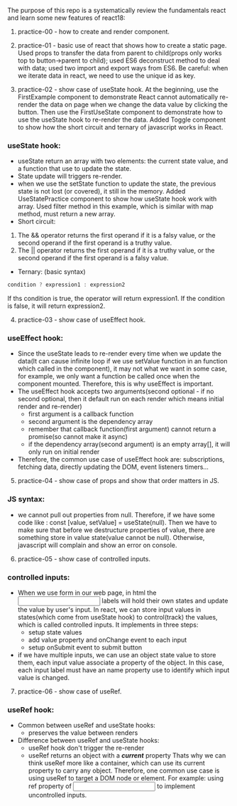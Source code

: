 The purpose of this repo is a systematically review the fundamentals react and learn some new features of react18:

1. practice-00 - how to create and render component.

2. practice-01 - basic use of react that shows how to create a static page. Used props to transfer the data from parent to child(props only works top to button->parent to child); used ES6 deconstruct method to deal with data; used two import and export ways from ES6. Be careful: when we iterate data in react, we need to use the unique id as key.

3. practice-02 - show case of useState hook. At the beginning, use the FirstExample component to demonstrate React cannot automatically re-render the data on page when we change the data value by clicking the button.
Then use the FirstUseState component to demonstrate how to use the useState hook to re-render the data.
Added Toggle component to show how the short circuit and ternary of javascript works in React.
### useState hook:
* useState return an array with two elements: the current state value, and a function that use to update the state.
* State update will triggers re-render.
* when we use the setState function to update the state, the previous state is not lost (or covered), it still in the memory.
Added UseStatePractice component to show how useState hook work with array. Used filter method in this example, which is similar with map method, must return a new array.
* Short circuit: 
1. The && operator returns the first operand if it is a falsy value, or the second operand if the first operand is a truthy value.
2. The || operator returns the first operand if it is a truthy value, or the second operand if the first operand is a falsy value.
* Ternary: (basic syntax)
``` javascript
condition ? expression1 : expression2
```
If ths condition is true, the operator will return expression1. If the condition is false, it will return expression2.

4. practice-03 - show case of useEffect hook.
### useEffect hook:
* Since the useState leads to re-render every time when we update the data(It can cause infinite loop if we use setValue function in an function which called in the component), it may not what we want in some case, for example, we only want a function be called once when the component mounted. Therefore, this is why useEffect is important.
* The useEffect hook accepts two arguments(second optional - if no second optional, then it default run on each render which means initial render and re-render)
  - first argument is a callback function
  - second argument is the dependency array
  - remember that callback function(first argument) cannot return a promise(so cannot make it async)
  - if the dependency array(second argument) is an empty array[], it will only run on initial render
* Therefore, the common use case of useEffect hook are:
subscriptions, fetching data, directly updating the DOM, event listeners timers...

5. practice-04 - show case of props and show that order matters in JS.
### JS syntax:
* we cannot pull out properties from null. Therefore, if we have some code like : const [value, setValue] = useState(null). Then we have to make sure that before we destructure properties of value, there are something store in value state(value cannot be null). Otherwise, javascript will complain and show an error on console.

6. practice-05 - show case of controlled inputs.
### controlled inputs:
* When we use form in our web page, in html the <input> labels will hold their own states and update the value by user's input. In react, we can store input values in states(which come from useState hook) to control(track) the values, which is called controlled inputs. It implements in three steps:
  - setup state values
  - add value property and onChange event to each input
  - setup onSubmit event to submit button
* if we have multiple inputs, we can use an object state value to store them, each input value associate a property of the object. In this case, each input label must have an name property use to identify which input value is changed.

7. practice-06 - show case of useRef.
### useRef hook:
* Common between useRef and useState hooks:
  - preserves the value between renders
* Difference between useRef and useState hooks:
  - useRef hook don't trigger the re-render
  - useRef returns an object with a ***current*** property
  Thats why we can think useRef more like a container, which can use its current property to carry any object. Therefore, one common use case is using useRef to target a DOM node or element. For example: using ref property of <input> to implement uncontrolled inputs.